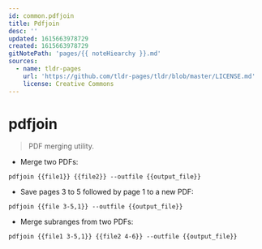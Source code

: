 ```yaml
---
id: common.pdfjoin
title: Pdfjoin
desc: ''
updated: 1615663978729
created: 1615663978729
gitNotePath: 'pages/{{ noteHiearchy }}.md'
sources:
  - name: tldr-pages
    url: 'https://github.com/tldr-pages/tldr/blob/master/LICENSE.md'
    license: Creative Commons
---
```

# pdfjoin

> PDF merging utility.

- Merge two PDFs:

`pdfjoin {{file1}} {{file2}} --outfile {{output_file}}`

- Save pages 3 to 5 followed by page 1 to a new PDF:

`pdfjoin {{file 3-5,1}} --outfile {{output_file}}`

- Merge subranges from two PDFs:

`pdfjoin {{file1 3-5,1}} {{file2 4-6}} --outfile {{output_file}}`

